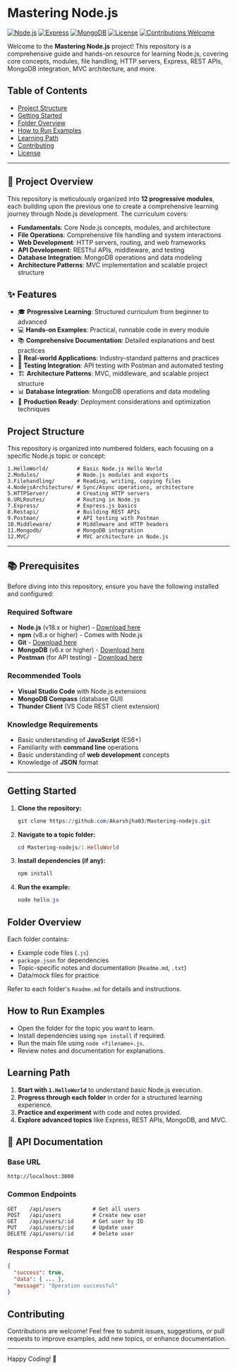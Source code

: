 # Mastering Node.js

[![Node.js](https://img.shields.io/badge/Node.js-18.x-green.svg)](https://nodejs.org/)
[![Express](https://img.shields.io/badge/Express-4.x-blue.svg)](https://expressjs.com/)
[![MongoDB](https://img.shields.io/badge/MongoDB-6.x-green.svg)](https://www.mongodb.com/)
[![License](https://img.shields.io/badge/License-MIT-yellow.svg)](LICENSE)
[![Contributions Welcome](https://img.shields.io/badge/Contributions-Welcome-brightgreen.svg)](CONTRIBUTING.md)

Welcome to the **Mastering Node.js** project! This repository is a comprehensive guide and hands-on resource for learning Node.js, covering core concepts, modules, file handling, HTTP servers, Express, REST APIs, MongoDB integration, MVC architecture, and more.

## Table of Contents
- [Project Structure](#project-structure)
- [Getting Started](#getting-started)
- [Folder Overview](#folder-overview)
- [How to Run Examples](#how-to-run-examples)
- [Learning Path](#learning-path)
- [Contributing](#contributing)
- [License](#license)

---

## 🎯 Project Overview

This repository is meticulously organized into **12 progressive modules**, each building upon the previous one to create a comprehensive learning journey through Node.js development. The curriculum covers:

- **Fundamentals**: Core Node.js concepts, modules, and architecture
- **File Operations**: Comprehensive file handling and system interactions
- **Web Development**: HTTP servers, routing, and web frameworks
- **API Development**: RESTful APIs, middleware, and testing
- **Database Integration**: MongoDB operations and data modeling
- **Architecture Patterns**: MVC implementation and scalable project structure

## ✨ Features

- 🎓 **Progressive Learning**: Structured curriculum from beginner to advanced
- 💻 **Hands-on Examples**: Practical, runnable code in every module
- 📚 **Comprehensive Documentation**: Detailed explanations and best practices
- 🔧 **Real-world Applications**: Industry-standard patterns and practices
- 🧪 **Testing Integration**: API testing with Postman and automated testing
- 🏗️ **Architecture Patterns**: MVC, middleware, and scalable project structure
- 📊 **Database Integration**: MongoDB operations and data modeling
- 🚀 **Production Ready**: Deployment considerations and optimization techniques

## Project Structure
This repository is organized into numbered folders, each focusing on a specific Node.js topic or concept:

```
1.HelloWorld/         # Basic Node.js Hello World
2.Modules/            # Node.js modules and exports
3.Filehandling/       # Reading, writing, copying files
4.NodejsArchitecture/ # Sync/Async operations, architecture
5.HTTPServer/         # Creating HTTP servers
6.URLRoutes/          # Routing in Node.js
7.Express/            # Express.js basics
8.Restapi/            # Building REST APIs
9.Postman/            # API testing with Postman
10.Middleware/        # Middleware and HTTP headers
11.Mongodb/           # MongoDB integration
12.MVC/               # MVC architecture in Node.js
```

---

## 📚 Prerequisites

Before diving into this repository, ensure you have the following installed and configured:

### Required Software
- **Node.js** (v18.x or higher) - [Download here](https://nodejs.org/)
- **npm** (v8.x or higher) - Comes with Node.js
- **Git** - [Download here](https://git-scm.com/)
- **MongoDB** (v6.x or higher) - [Download here](https://www.mongodb.com/try/download/community)
- **Postman** (for API testing) - [Download here](https://www.postman.com/downloads/)

### Recommended Tools
- **Visual Studio Code** with Node.js extensions
- **MongoDB Compass** (database GUI)
- **Thunder Client** (VS Code REST client extension)

### Knowledge Requirements
- Basic understanding of **JavaScript** (ES6+)
- Familiarity with **command line** operations
- Basic understanding of **web development** concepts
- Knowledge of **JSON** format

---

## Getting Started
1. **Clone the repository:**
   ```powershell
   git clone https://github.com/Akarshjha03/Mastering-nodejs.git
   ```
2. **Navigate to a topic folder:**
   ```powershell
   cd Mastering-nodejs/1.HelloWorld
   ```
3. **Install dependencies (if any):**
   ```powershell
   npm install
   ```
4. **Run the example:**
   ```powershell
   node hello.js
   ```

## Folder Overview
Each folder contains:
- Example code files (`.js`)
- `package.json` for dependencies
- Topic-specific notes and documentation (`Readme.md`, `.txt`)
- Data/mock files for practice

Refer to each folder's `Readme.md` for details and instructions.

## How to Run Examples
- Open the folder for the topic you want to learn.
- Install dependencies using `npm install` if required.
- Run the main file using `node <filename>.js`.
- Review notes and documentation for explanations.

## Learning Path
1. **Start with `1.HelloWorld`** to understand basic Node.js execution.
2. **Progress through each folder** in order for a structured learning experience.
3. **Practice and experiment** with code and notes provided.
4. **Explore advanced topics** like Express, REST APIs, MongoDB, and MVC.

## 📝 API Documentation

### Base URL

```
http://localhost:3000
```

### Common Endpoints

```
GET    /api/users          # Get all users
POST   /api/users          # Create new user
GET    /api/users/:id      # Get user by ID
PUT    /api/users/:id      # Update user
DELETE /api/users/:id      # Delete user
```

### Response Format

```json
{
  "success": true,
  "data": { ... },
  "message": "Operation successful"
}
```

## Contributing
Contributions are welcome! Feel free to submit issues, suggestions, or pull requests to improve examples, add new topics, or enhance documentation.

---

Happy Coding! 🚀
